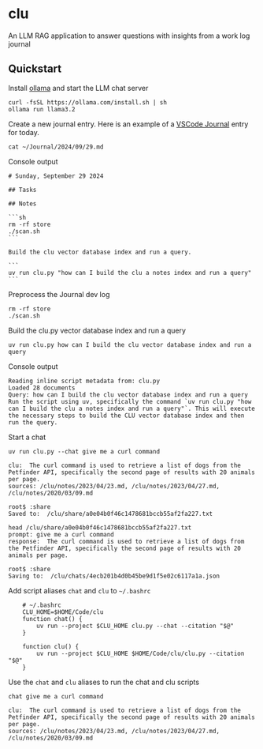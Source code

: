 # clu
An LLM RAG application to answer questions with insights from a work log journal


## Quickstart

Install [ollama](https://github.com/ollama/ollama) and start the LLM chat server

    curl -fsSL https://ollama.com/install.sh | sh
    ollama run llama3.2


Create a new journal entry. Here is an example of a [VSCode Journal](https://marketplace.visualstudio.com/items?itemName=pajoma.vscode-journal) entry for today.

    cat ~/Journal/2024/09/29.md

Console output

    # Sunday, September 29 2024

    ## Tasks

    ## Notes

    ```sh
    rm -rf store
    ./scan.sh
    ```

    Build the clu vector database index and run a query.

    ```
    uv run clu.py "how can I build the clu a notes index and run a query"
    ```


Preprocess the Journal dev log


    rm -rf store
    ./scan.sh


Build the clu.py vector database index and run a query

    uv run clu.py how can I build the clu vector database index and run a query

Console output

    Reading inline script metadata from: clu.py
    Loaded 28 documents
    Query: how can I build the clu vector database index and run a query
    Run the script using uv, specifically the command `uv run clu.py "how can I build the clu a notes index and run a query"`. This will execute the necessary steps to build the CLU vector database index and then run the query.

Start a chat

    uv run clu.py --chat give me a curl command

    clu:  The curl command is used to retrieve a list of dogs from the Petfinder API, specifically the second page of results with 20 animals per page.
    sources: /clu/notes/2023/04/23.md, /clu/notes/2023/04/27.md, /clu/notes/2020/03/09.md

    root$ :share
    Saved to:  /clu/share/a0e04b0f46c1478681bccb55af2fa227.txt

    head /clu/share/a0e04b0f46c1478681bccb55af2fa227.txt
    prompt: give me a curl command
    response:  The curl command is used to retrieve a list of dogs from the Petfinder API, specifically the second page of results with 20 animals per page.

    root$ :share
    Saving to:  /clu/chats/4ecb201b4d0b45be9d1f5e02c6117a1a.json

Add script aliases `chat` and `clu` to `~/.bashrc`

        # ~/.bashrc
        CLU_HOME=$HOME/Code/clu
        function chat() {
            uv run --project $CLU_HOME clu.py --chat --citation "$@"
        }

        function clu() {
            uv run --project $CLU_HOME $HOME/Code/clu/clu.py --citation "$@"
        }

Use the `chat` and `clu` aliases to run the chat and clu scripts

    chat give me a curl command

    clu:  The curl command is used to retrieve a list of dogs from the Petfinder API, specifically the second page of results with 20 animals per page.
    sources: /clu/notes/2023/04/23.md, /clu/notes/2023/04/27.md, /clu/notes/2020/03/09.md